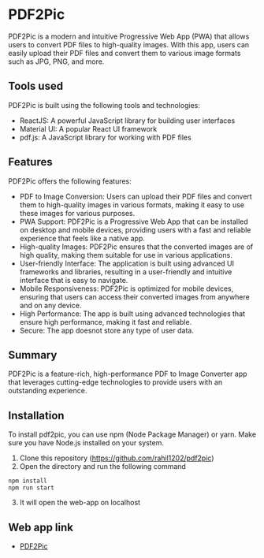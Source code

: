 
# PDF2Pic

PDF2Pic is a modern and intuitive Progressive Web App (PWA) that allows users to convert PDF files to high-quality images. With this app, users can easily upload their PDF files and convert them to various image formats such as JPG, PNG, and more.

## Tools used

PDF2Pic is built using the following tools and technologies:

* ReactJS: A powerful JavaScript library for building user interfaces
* Material UI: A popular React UI framework
* pdf.js: A JavaScript library for working with PDF files

## Features

PDF2Pic offers the following features:

* PDF to Image Conversion: Users can upload their PDF files and convert them to high-quality images in various formats, making it easy to use these images for various purposes.
* PWA Support: PDF2Pic is a Progressive Web App that can be installed on desktop and mobile devices, providing users with a fast and reliable experience that feels like a native app.
* High-quality Images: PDF2Pic ensures that the converted images are of high quality, making them suitable for use in various applications.
* User-friendly Interface: The application is built using advanced UI frameworks and libraries, resulting in a user-friendly and intuitive interface that is easy to navigate.
* Mobile Responsiveness: PDF2Pic is optimized for mobile devices, ensuring that users can access their converted images from anywhere and on any device.
* High Performance: The app is built using advanced technologies that ensure high performance, making it fast and reliable.
* Secure: The app doesnot store any type of user data.

## Summary
PDF2Pic is a feature-rich, high-performance PDF to Image Converter app that leverages cutting-edge technologies to provide users with an outstanding experience.

## Installation

To install pdf2pic, you can use npm (Node Package Manager) or yarn. Make sure you have Node.js installed on your system.

1. Clone this repository (https://github.com/rahil1202/pdf2pic)
2. Open the directory and run the following command
```
npm install
npm run start
```
3. It will open the web-app on localhost



## Web app link

- [PDF2Pic](https://pdf2pic-rahil1202.vercel.app/)


